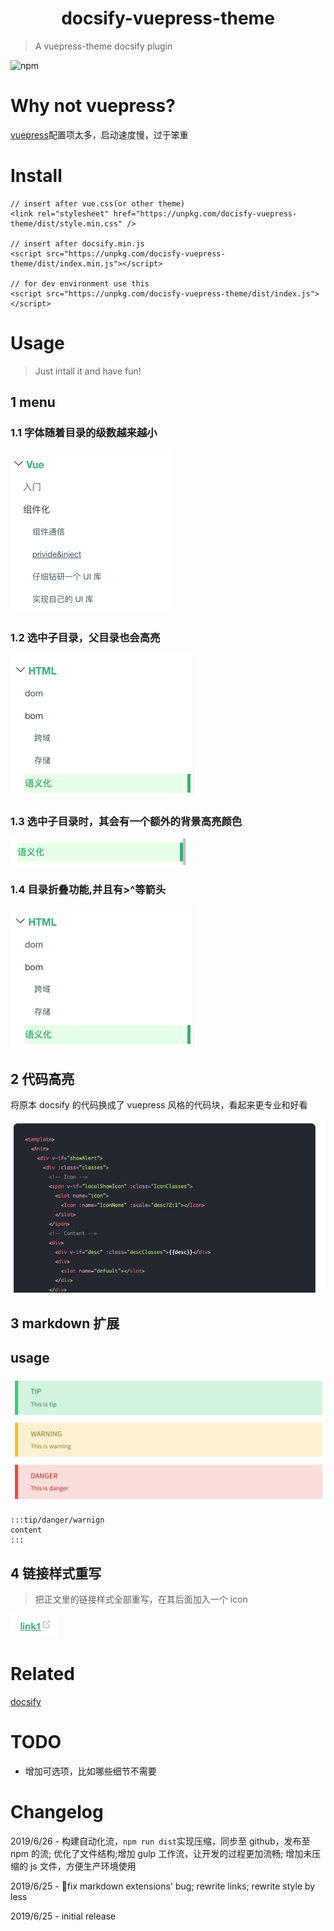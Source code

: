 # <div style="text-align:center">docsify-vuepress-theme</div>

> A vuepress-theme docsify plugin

![npm](https://img.shields.io/npm/v/docisfy-vuepress-theme.svg)

# Why not vuepress?

[vuepress](https://vuepress.vuejs.org/zh/guide/#%E5%AE%83%E6%98%AF%E5%A6%82%E4%BD%95%E5%B7%A5%E4%BD%9C%E7%9A%84%EF%BC%9F)配置项太多，启动速度慢，过于笨重

# Install

```
// insert after vue.css(or other theme)
<link rel="stylesheet" href="https://unpkg.com/docisfy-vuepress-theme/dist/style.min.css" />

// insert after docsify.min.js
<script src="https://unpkg.com/docisfy-vuepress-theme/dist/index.min.js"></script>

// for dev environment use this
<script src="https://unpkg.com/docisfy-vuepress-theme/dist/index.js"></script>
```

# Usage

> Just intall it and have fun!

## 1 menu

### 1.1 字体随着目录的级数越来越小

![font.png](https://github.com/luvsunlight/docisfy-vuepress-theme/blob/master/screenshots/font.png)

### 1.2 选中子目录，父目录也会高亮

![highlightparent.png](https://github.com/luvsunlight/docisfy-vuepress-theme/blob/master/screenshots/highlightparent.png)

### 1.3 选中子目录时，其会有一个额外的背景高亮颜色

![highlight.png](https://github.com/luvsunlight/docisfy-vuepress-theme/blob/master/screenshots/highlight.png)

### 1.4 目录折叠功能,并且有>^等箭头

![menufold.png](https://github.com/luvsunlight/docisfy-vuepress-theme/blob/master/screenshots/highlightparent.png)

## 2 代码高亮

将原本 docsify 的代码换成了 vuepress 风格的代码块，看起来更专业和好看

![code.png](https://github.com/luvsunlight/docisfy-vuepress-theme/blob/master/screenshots/code.png)

## 3 markdown 扩展

## usage

![extension.png](https://github.com/luvsunlight/docisfy-vuepress-theme/blob/master/screenshots/extension.png)

```
:::tip/danger/warnign
content
:::
```

## 4 链接样式重写

> 把正文里的链接样式全部重写，在其后面加入一个 icon

![link.png](https://github.com/luvsunlight/docisfy-vuepress-theme/blob/master/screenshots/link.png)

# Related

[docsify](https://docsify.js.org/#/)

# TODO

-   增加可选项，比如哪些细节不需要

# Changelog

2019/6/26 - 构建自动化流，`npm run dist`实现压缩，同步至 github，发布至 npm 的流; 优化了文件结构;增加 gulp 工作流，让开发的过程更加流畅; 增加未压缩的 js 文件，方便生产环境使用

2019/6/25 - 🐞fix markdown extensions' bug; rewrite links; rewrite style by less

2019/6/25 - initial release
